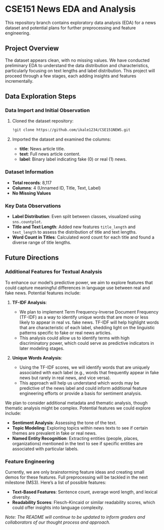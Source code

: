 # CSE151 News EDA and Analysis

This repository branch contains exploratory data analysis (EDA) for a news dataset and potential plans for further preprocessing and feature engineering.

## Project Overview

The dataset appears clean, with no missing values. We have conducted preliminary EDA to understand the data distribution and characteristics, particularly focusing on text lengths and label distribution. This project will proceed through a few stages, each adding insights and features incrementally.

## Data Exploration Steps

### Data Import and Initial Observation

1. Cloned the dataset repository:
   ```bash
   !git clone https://github.com/ikale1234/CSE151NEWS.git
   ```

2. Imported the dataset and examined the columns:
   - **title**: News article title.
   - **text**: Full news article content.
   - **label**: Binary label indicating fake (0) or real (1) news.

### Dataset Information

- **Total records**: 8,117
- **Columns**: 4 (Unnamed ID, Title, Text, Label)
- **No Missing Values**

### Key Data Observations

- **Label Distribution**: Even split between classes, visualized using `sns.countplot`.
- **Title and Text Length**: Added new features `title_length` and `text_length` to assess the distribution of title and text lengths.
- **Word Count in Titles**: Calculated word count for each title and found a diverse range of title lengths.

## Future Directions

### Additional Features for Textual Analysis

To enhance our model’s predictive power, we aim to explore features that could capture meaningful differences in language use between real and fake news. Potential features include:

1. **TF-IDF Analysis**: 
   - We plan to implement Term Frequency-Inverse Document Frequency (TF-IDF) as a way to identify unique words that are more or less likely to appear in real vs. fake news. TF-IDF will help highlight words that are characteristic of each label, shedding light on the linguistic patterns specific to fake or real news articles.
   - This analysis could allow us to identify terms with high discriminatory power, which could serve as predictive indicators in later modeling stages.

2. **Unique Words Analysis**:
   - Using the TF-IDF scores, we will identify words that are uniquely associated with each label (e.g., words that frequently appear in fake news but rarely in real news, and vice versa).
   - This approach will help us understand which words may be predictive of the news label and could inform additional feature engineering efforts or provide a basis for sentiment analysis.
   
We plan to consider additional metadata and thematic analysis, though thematic analysis might be complex. Potential features we could explore include:
- **Sentiment Analysis**: Assessing the tone of the text.
- **Topic Modeling**: Exploring topics within news texts to see if certain themes are prevalent in fake or real news.
- **Named Entity Recognition**: Extracting entities (people, places, organizations) mentioned in the text to see if specific entities are associated with particular labels.

### Feature Engineering

Currently, we are only brainstorming feature ideas and creating small demos for these features. Full preprocessing will be tackled in the next milestone (MS3). Here’s a list of possible features:
- **Text-Based Features**: Sentence count, average word length, and lexical diversity.
- **Readability Scores**: Flesch-Kincaid or similar readability scores, which could offer insights into language complexity.

*Note: The README will continue to be updated to inform graders and collaborators of our thought process and approach.*

